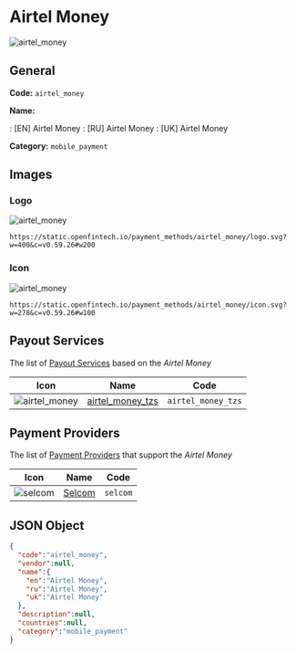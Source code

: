 
# Airtel Money 
![airtel_money](https://static.openfintech.io/payment_methods/airtel_money/logo.svg?w=400&c=v0.59.26#w200)  

## General 
**Code:** `airtel_money` 
 
**Name:** 
 
:	[EN] Airtel Money 
:	[RU] Airtel Money 
:	[UK] Airtel Money 
 
**Category:** `mobile_payment` 
 

## Images 

### Logo 
![airtel_money](https://static.openfintech.io/payment_methods/airtel_money/logo.svg?w=400&c=v0.59.26#w200)  

```
https://static.openfintech.io/payment_methods/airtel_money/logo.svg?w=400&c=v0.59.26#w200
```  

### Icon 
![airtel_money](https://static.openfintech.io/payment_methods/airtel_money/icon.svg?w=278&c=v0.59.26#w100)  

```
https://static.openfintech.io/payment_methods/airtel_money/icon.svg?w=278&c=v0.59.26#w100
```  

## Payout Services 
 
The list of [Payout Services](/payout-services/) based on the _Airtel Money_ 

|Icon|Name|Code| 
|:---:|:---:|:---:| 
|![airtel_money](https://static.openfintech.io/payout_methods/airtel_money/icon.svg?w=278&c=v0.59.26#w40) |[airtel_money_tzs](/payout-services/airtel_money_tzs/)|`airtel_money_tzs`| 
 

## Payment Providers 
 
The list of [Payment Providers](/payment-providers/) that support the _Airtel Money_ 

|Icon|Name|Code| 
|:---:|:---:|:---:| 
|![selcom](https://static.openfintech.io/payment_providers/selcom/icon.png?w=278&c=v0.59.26#w100) |[Selcom](/payment-providers/selcom/)|`selcom`| 
 

## JSON Object 

```json
{
  "code":"airtel_money",
  "vendor":null,
  "name":{
    "en":"Airtel Money",
    "ru":"Airtel Money",
    "uk":"Airtel Money"
  },
  "description":null,
  "countries":null,
  "category":"mobile_payment"
}
```  
